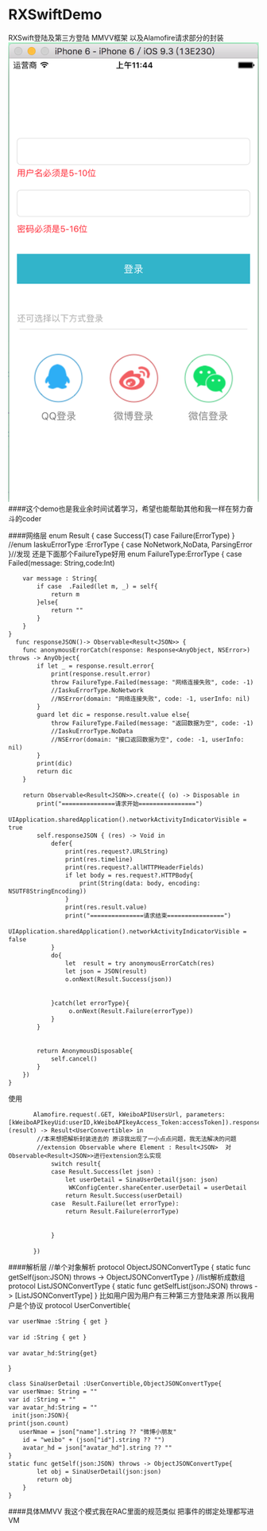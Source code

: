 # RXSwiftDemo
RXSwift登陆及第三方登陆 MMVV框架 以及Alamofire请求部分的封装
<img src="./123.png" >
####这个demo也是我业余时间试着学习，希望也能帮助其他和我一样在努力奋斗的coder

####网络层
	     enum Result<T>  {
	    case Success(T)
	    case Failure(ErrorType)
	    }
	//enum IaskuErrorType :ErrorType { case NoNetwork,NoData, ParsingError }//发现 还是下面那个FailureType好用
	enum FailureType:ErrorType {
	    case Failed(message: String,code:Int)
	    
	    var message : String{
	        if case  .Failed(let m, _) = self{
	            return m
	        }else{
	            return ""
	        }
	    }
	}
	  func responseJSON()-> Observable<Result<JSON>> {
        func anonymousErrorCatch(response: Response<AnyObject, NSError>) throws -> AnyObject{
            if let _ = response.result.error{
                print(response.result.error)
                throw FailureType.Failed(message: "网络连接失败", code: -1)
                //IaskuErrorType.NoNetwork
                //NSError(domain: "网络连接失败", code: -1, userInfo: nil)
            }
            guard let dic = response.result.value else{
                throw FailureType.Failed(message: "返回数据为空", code: -1)
                //IaskuErrorType.NoData
                //NSError(domain: "接口返回数据为空", code: -1, userInfo: nil)
            }
            print(dic)
            return dic
        }

        return Observable<Result<JSON>>.create({ (o) -> Disposable in
            print("===============请求开始================")
            UIApplication.sharedApplication().networkActivityIndicatorVisible = true
            self.responseJSON { (res) -> Void in
                defer{
                    print(res.request?.URLString)
                    print(res.timeline)
                    print(res.request?.allHTTPHeaderFields)
                    if let body = res.request?.HTTPBody{
                        print(String(data: body, encoding: NSUTF8StringEncoding))
                    }
                    print(res.result.value)
                    print("===============请求结束================")
                    UIApplication.sharedApplication().networkActivityIndicatorVisible = false
                }
                do{
                    let  result = try anonymousErrorCatch(res)
                    let json = JSON(result)
                    o.onNext(Result.Success(json))
                    
                    
                }catch(let errorType){
                     o.onNext(Result.Failure(errorType))
                }
            }
            
            
            return AnonymousDisposable{
                self.cancel()
            }
        })
    }
  

使用	
	
           Alamofire.request(.GET, kWeiboAPIUsersUrl, parameters: [kWeiboAPIkeyUid:userID,kWeiboAPIkeyAccess_Token:accessToken]).responseJSON().map({ (result) -> Result<UserConvertible> in
            //本来想把解析封装进去的 原谅我出现了一小点点问题，我无法解决的问题
            //extension Observable where Element : Result<JSON>  对Observable<Result<JSON>>进行extension怎么实现
                switch result{
                case Result.Success(let json) :
                    let userDetail = SinaUserDetail(json: json)
                     WKConfigCenter.shareCenter.userDetail = userDetail
                    return Result.Success(userDetail)
                case  Result.Failure(let errorType):
                    return Result.Failure(errorType)
                    
                    
                }

           })

####解析层
	//单个对象解析
	protocol ObjectJSONConvertType {
	    static func getSelf(json:JSON) throws -> ObjectJSONConvertType
	}
	//list解析成数组<object>
	protocol ListJSONConvertType {
	    static func getSelfList(json:JSON) throws -> [ListJSONConvertType]
	}
	比如用户因为用户有三种第三方登陆来源 所以我用户是个协议
	protocol UserConvertible{

    
    var userNmae :String { get }
    
    var id :String { get }
    
    var avatar_hd:String{get}
    
    
}

	class SinaUserDetail :UserConvertible,ObjectJSONConvertType{
	var userNmae: String = ""
    var id :String = ""
    var avatar_hd:String = ""
     init(json:JSON){
    print(json.count)
       userNmae = json["name"].string ?? "微博小朋友"
        id = "weibo" + (json["id"].string ?? "")
        avatar_hd = json["avatar_hd"].string ?? ""
    }
	static func getSelf(json:JSON) throws -> ObjectJSONConvertType{
	        let obj = SinaUserDetail(json:json)
	        return obj
	    }
	}
	
	
####具体MMVV  我这个模式我在RAC里面的规范类似 把事件的绑定处理都写进VM 
	
	
	
	